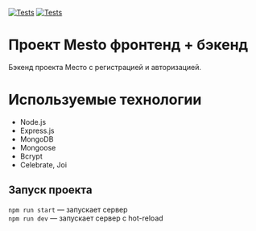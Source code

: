 [![Tests](https://github.com/Alenfulia/express-mesto-gha/actions/workflows/tests-13-sprint.yml/badge.svg)](https://github.com/Alenfulia/express-mesto-gha/actions/workflows/tests-13-sprint.yml) [![Tests](https://github.com/Alenfulia/express-mesto-gha/actions/workflows/tests-14-sprint.yml/badge.svg)](https://github.com/Alenfulia/express-mesto-gha/actions/workflows/tests-14-sprint.yml)

# Проект Mesto фронтенд + бэкенд
Бэкенд проекта Место c регистрацией и авторизацией.

# Используемые технологии
* Node.js
* Express.js 
* MongoDB 
* Mongoose
* Bcrypt
* Celebrate, Joi

## Запуск проекта

`npm run start` — запускает сервер   
`npm run dev` — запускает сервер с hot-reload
